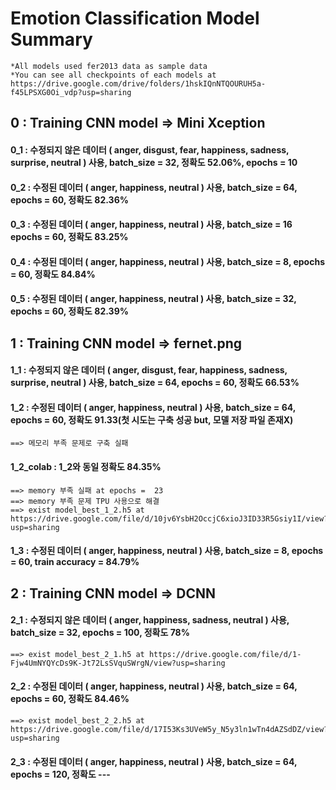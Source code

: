 # Emotion Classification Model Summary

	*All models used fer2013 data as sample data
	*You can see all checkpoints of each models at https://drive.google.com/drive/folders/1hskIQnNTQOURUH5a-f45LPSXG0Oi_vdp?usp=sharing

## 0 : Training CNN model => Mini Xception

#### 0_1 : 수정되지 않은 데이터 ( anger, disgust, fear, happiness, sadness, surprise, neutral ) 사용, batch_size = 32, 정확도 52.06%, epochs = 10 

#### 0_2 : 수정된 데이터 ( anger, happiness, neutral ) 사용, batch_size = 64, epochs = 60, 정확도 82.36%

#### 0_3 : 수정된 데이터 ( anger, happiness, neutral ) 사용, batch_size = 16 epochs = 60, 정확도 83.25%

#### 0_4 : 수정된 데이터 ( anger, happiness, neutral ) 사용, batch_size = 8, epochs = 60, 정확도 84.84%

#### 0_5 : 수정된 데이터 ( anger, happiness, neutral ) 사용, batch_size = 32, epochs = 60, 정확도 82.39%




## 1 : Training CNN model => fernet.png

#### 1_1 : 수정되지 않은 데이터 ( anger, disgust, fear, happiness, sadness, surprise, neutral ) 사용, batch_size = 64, epochs = 60, 정확도 66.53%

#### 1_2 : 수정된 데이터 ( anger, happiness, neutral ) 사용, batch_size = 64, epochs = 60, 정확도 91.33(첫 시도는 구축 성공 but, 모델 저장 파일 존재X)
	==> 메모리 부족 문제로 구축 실패

#### 1_2_colab : 1_2와 동일 정확도 84.35%
	==> memory 부족 실패 at epochs =  23
	==> memory 부족 문제 TPU 사용으로 해결
	==> exist model_best_1_2.h5 at https://drive.google.com/file/d/10jv6YsbH2OccjC6xioJ3ID33R5Gsiy1I/view?usp=sharing

#### 1_3 : 수정된 데이터 ( anger, happiness, neutral ) 사용, batch_size = 8, epochs = 60, train accuracy = 84.79%



## 2 : Training CNN model => DCNN

#### 2_1 : 수정되지 않은 데이터 ( anger, happiness, sadness, neutral ) 사용, batch_size = 32, epochs = 100, 정확도 78%
	==> exist model_best_2_1.h5 at https://drive.google.com/file/d/1-Fjw4UmNYQYcDs9K-Jt72LsSVquSWrgN/view?usp=sharing

#### 2_2 : 수정된 데이터 ( anger, happiness, neutral ) 사용, batch_size = 64, epochs = 60, 정확도 84.46%
	==> exist model_best_2_2.h5 at https://drive.google.com/file/d/17I53Ks3UVeW5y_N5y3ln1wTn4dAZSdDZ/view?usp=sharing

#### 2_3 : 수정된 데이터 ( anger, happiness, neutral ) 사용, batch_size = 64, epochs = 120, 정확도 ---



